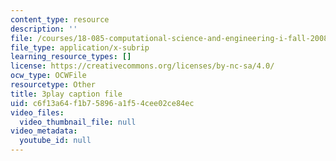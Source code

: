 ```yaml
---
content_type: resource
description: ''
file: /courses/18-085-computational-science-and-engineering-i-fall-2008/c6f13a64f1b75896a1f54cee02ce84ec_9iJryWzLDIw.vtt
file_type: application/x-subrip
learning_resource_types: []
license: https://creativecommons.org/licenses/by-nc-sa/4.0/
ocw_type: OCWFile
resourcetype: Other
title: 3play caption file
uid: c6f13a64-f1b7-5896-a1f5-4cee02ce84ec
video_files:
  video_thumbnail_file: null
video_metadata:
  youtube_id: null
---
```

